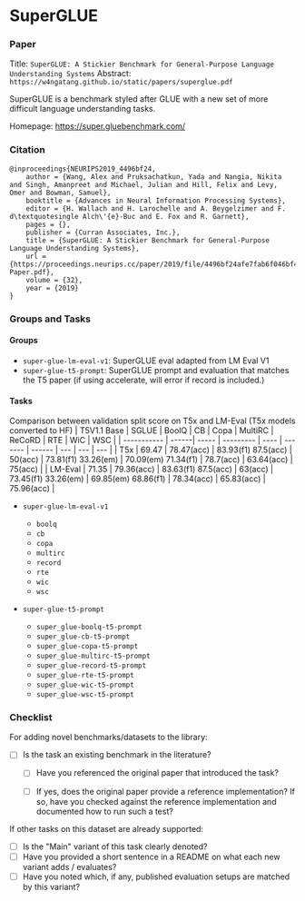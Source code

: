 # SuperGLUE

### Paper

Title: `SuperGLUE: A Stickier Benchmark for General-Purpose Language Understanding Systems`
Abstract: `https://w4ngatang.github.io/static/papers/superglue.pdf`

SuperGLUE is a benchmark styled after GLUE with a new set of more difficult language
understanding tasks.

Homepage: https://super.gluebenchmark.com/

### Citation

```
@inproceedings{NEURIPS2019_4496bf24,
    author = {Wang, Alex and Pruksachatkun, Yada and Nangia, Nikita and Singh, Amanpreet and Michael, Julian and Hill, Felix and Levy, Omer and Bowman, Samuel},
    booktitle = {Advances in Neural Information Processing Systems},
    editor = {H. Wallach and H. Larochelle and A. Beygelzimer and F. d\textquotesingle Alch\'{e}-Buc and E. Fox and R. Garnett},
    pages = {},
    publisher = {Curran Associates, Inc.},
    title = {SuperGLUE: A Stickier Benchmark for General-Purpose Language Understanding Systems},
    url = {https://proceedings.neurips.cc/paper/2019/file/4496bf24afe7fab6f046bf4923da8de6-Paper.pdf},
    volume = {32},
    year = {2019}
}
```

### Groups and Tasks

#### Groups

* `super-glue-lm-eval-v1`: SuperGLUE eval adapted from LM Eval V1
* `super-glue-t5-prompt`: SuperGLUE prompt and evaluation that matches the T5 paper (if using accelerate, will error if record is included.)

#### Tasks

Comparison between validation split score on T5x and LM-Eval (T5x models converted to HF)
| T5V1.1 Base | SGLUE | BoolQ | CB        | Copa | MultiRC | ReCoRD | RTE | WiC | WSC |
| ----------- | ------| ----- | --------- | ---- | ------- | ------ | --- | --- | --- |
| T5x | 69.47 | 78.47(acc) | 83.93(f1) 87.5(acc) | 50(acc) | 73.81(f1) 33.26(em) | 70.09(em) 71.34(f1) | 78.7(acc) | 63.64(acc) | 75(acc) |
| LM-Eval | 71.35 | 79.36(acc) | 83.63(f1) 87.5(acc) | 63(acc) | 73.45(f1) 33.26(em) | 69.85(em) 68.86(f1) | 78.34(acc) | 65.83(acc) | 75.96(acc) |



* `super-glue-lm-eval-v1`
    -  `boolq`
    - `cb`
    - `copa`
    - `multirc`
    - `record`
    - `rte`
    - `wic`
    - `wsc`

* `super-glue-t5-prompt`
    - `super_glue-boolq-t5-prompt`
    - `super_glue-cb-t5-prompt`
    - `super_glue-copa-t5-prompt`
    - `super_glue-multirc-t5-prompt`
    - `super_glue-record-t5-prompt`
    - `super_glue-rte-t5-prompt`
    - `super_glue-wic-t5-prompt`
    - `super_glue-wsc-t5-prompt`

### Checklist

For adding novel benchmarks/datasets to the library:
* [ ] Is the task an existing benchmark in the literature?
  * [ ] Have you referenced the original paper that introduced the task?
  * [ ] If yes, does the original paper provide a reference implementation? If so, have you checked against the reference implementation and documented how to run such a test?


If other tasks on this dataset are already supported:
* [ ] Is the "Main" variant of this task clearly denoted?
* [ ] Have you provided a short sentence in a README on what each new variant adds / evaluates?
* [ ] Have you noted which, if any, published evaluation setups are matched by this variant?
